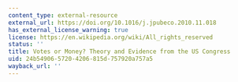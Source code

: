 ```yaml
---
content_type: external-resource
external_url: https://doi.org/10.1016/j.jpubeco.2010.11.018
has_external_license_warning: true
license: https://en.wikipedia.org/wiki/All_rights_reserved
status: ''
title: Votes or Money? Theory and Evidence from the US Congress
uid: 24b54906-5720-4206-815d-757920a757a5
wayback_url: ''
---
```

